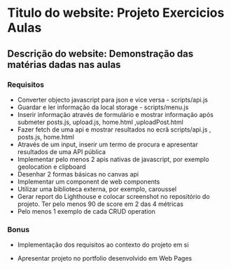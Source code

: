 # Titulo do website: Projeto Exercicios Aulas

## Descrição do website: Demonstração das matérias dadas nas aulas

### Requisitos
- Converter objecto javascript para json e vice versa - scripts/api.js
- Guardar e ler informação da local storage - scripts/menu.js
- Inserir informação através de formulário e mostrar informação após submeter posts.js, upload.js, home.html ,uploadPost.html
- Fazer fetch de uma api e mostrar resultados no ecrã scripts/api.js , posts.js, home.html
- Através de um input, inserir um termo de procura e apresentar resultados de uma API pública  
- Implementar pelo menos 2 apis nativas de javascript, por exemplo geolocation e clipboard  
- Desenhar 2 formas básicas no canvas api 
- Implementar um component de web components 
- Utilizar uma biblioteca externa, por exemplo, caroussel 
- Gerar report do Lighthouse e colocar screenshot no repositório do projeto. Ter pelo menos 90 de score em 2 das 4 métricas 
- Pelo menos 1 exemplo de cada CRUD operation

### Bonus
- Implementação dos requisitos ao contexto do projeto em si

- Apresentar projeto no portfolio desenvolvido em Web Pages